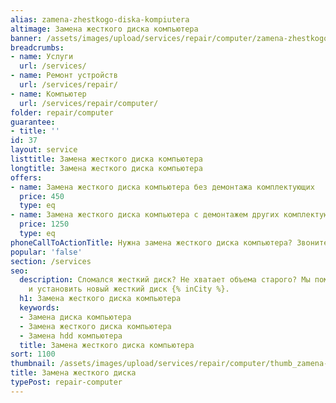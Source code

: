 ```yaml
---
alias: zamena-zhestkogo-diska-kompiutera
altimage: Замена жесткого диска компьютера
banner: /assets/images/upload/services/repair/computer/zamena-zhestkogo-diska-kompiutera.jpg
breadcrumbs:
- name: Услуги
  url: /services/
- name: Ремонт устройств
  url: /services/repair/
- name: Компьютер
  url: /services/repair/computer/
folder: repair/computer
guarantee:
- title: ''
id: 37
layout: service
listtitle: Замена жесткого диска компьютера
longtitle: Замена жесткого диска компьютера
offers:
- name: Замена жесткого диска компьютера без демонтажа комплектующих
  price: 450
  type: eq
- name: Замена жесткого диска компьютера с демонтажем других комплектующих
  price: 1250
  type: eq
phoneCallToActionTitle: Нужна замена жесткого диска компьютера? Звоните!
popular: 'false'
section: /services
seo:
  description: Сломался жесткий диск? Не хватает объема старого? Мы поможем подобрать
    и установить новый жесткий диск {% inCity %}.
  h1: Замена жесткого диска компьютера
  keywords:
  - Замена диска компьютера
  - Замена жесткого диска компьютера
  - Замена hdd компьютера
  title: Замена жесткого диска компьютера
sort: 1100
thumbnail: /assets/images/upload/services/repair/computer/thumb_zamena-zhestkogo-diska-kompiutera.jpg
title: Замена жесткого диска
typePost: repair-computer
---
```

